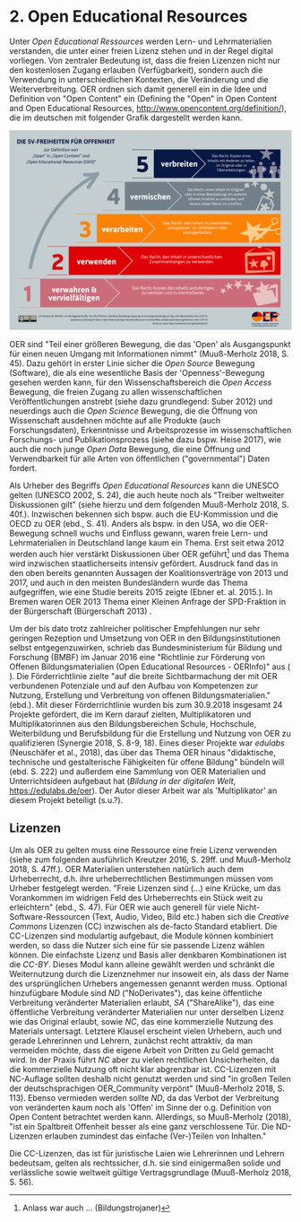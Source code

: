 # 2.    Open Educational Resources

Unter _Open Educational Ressources_ werden Lern- und Lehrmaterialien
verstanden, die unter einer freien Lizenz stehen und in der Regel digital
vorliegen. Von zentraler Bedeutung ist, dass die freien Lizenzen nicht nur den
kostenlosen Zugang erlauben (Verfügbarkeit), sondern auch die Verwendung in
unterschiedlichen Kontexten, die Veränderung und die Weiterverbreitung. OER
ordnen sich damit generell ein in die Idee und Definition von "Open Content"
ein (Defining the "Open" in Open Content and Open Educational Resources,
http://www.opencontent.org/definition/), die im deutschen mit folgender Grafik
dargestellt werden kann.

![OER Infografik](20180111Infografik_5V.png)

<!-- ggf. den Inhalt lieber als Liste und Zitat rein; Zitat nach Muuß-Merholz 2018, S. 42f. -->

OER sind "Teil einer größeren Bewegung, die das 'Open' als Ausgangspunkt für
einen neuen Umgang mit Informationen nimmt" (Muuß-Merholz 2018, S. 45). Dazu
gehört in erster Linie sicher die _Open Source_ Bewegung (Software), die als eine
wesentliche Basis der 'Openness'-Bewegung gesehen werden kann, für den
Wissenschaftsbereich die _Open Access_ Bewegung, die freien Zugang zu allen
wissenschaftlichen Veröffentlichungen anstrebt (siehe dazu grundlegend: Suber
2012) und neuerdings auch die _Open Science_ Bewegung, die die Öffnung von
Wissenschaft ausdehnen möchte auf alle Produkte (auch Forschungsdaten),
Erkenntnisse und Arbeitsprozesse im wissenschaftlichen Forschungs- und
Publikationsprozess (siehe dazu bspw. Heise 2017), wie auch die noch junge
_Open Data_ Bewegung, die eine Öffnung und Verwendbarkeit für alle Arten von
öffentlichen ("governmental") Daten fordert.

<!-- Geschichte und Status in Deutschland -->
Als Urheber des Begriffs _Open Educational Resources_ kann die UNESCO gelten
(UNESCO 2002, S. 24), die auch heute noch als "Treiber weltweiter Diskussionen
gilt" (siehe hierzu und dem folgenden Muuß-Merholz 2018, S. 40f.). Inzwischen
bekennen sich bspw. auch die EU-Kommission und die OECD zu OER (ebd., S. 41).
Anders als bspw. in den USA, wo die OER-Bewegung schnell wuchs und Einfluss
gewann, waren freie Lern- und Lehrmaterialien in Deutschland lange kaum ein
Thema. Erst seit etwa 2012 werden auch hier verstärkt Diskussionen über OER
geführt[^1] und das Thema wird inzwischen staatlicherseits intensiv gefördert.
Ausdruck fand das in den oben bereits genannten Aussagen der Koalitionsverträge
von 2013 und 2017, und auch in den meisten Bundesländern wurde das Thema
aufgegriffen, wie eine Studie bereits 2015 zeigte (Ebner et. al. 2015.). In
Bremen waren OER 2013 Thema einer Kleinen Anfrage der SPD-Fraktion in der
Bürgerschaft (Bürgerschaft 2013) <!-- muss
vielleicht nicht rein -->.

Um der bis dato trotz zahlreicher politischer Empfehlungen nur sehr geringen
Rezeption und Umsetzung von OER in den Bildungsinstitutionen selbst
entgegenzuwirken, schrieb das Bundesministerium für Bildung und Forschung
(BMBF) im Januar 2016 eine "Richtlinie zur Förderung von Offenen
Bildungsmaterialien (Open Educational Resources - OERInfo)" aus (<!--Quelle:
https://www.bmbf.de/foerderungen/bekanntmachung-1132.html --> ). Die
Förderrichtlinie zielte "auf die breite Sichtbarmachung der mit OER verbundenen
Potenziale und auf den Aufbau von Kompetenzen zur Nutzung, Erstellung und
Verbreitung von offenen Bildungsmaterialien." (ebd.). Mit dieser
Förderrichtlinie wurden bis zum 30.9.2018 insgesamt 24 Projekte gefördert, die
im Kern darauf zielten, Multiplikatoren und Multiplikatorinnen aus den
Bildungsbereichen Schule, Hochschule, Weiterbildung und Berufsbildung für die
Erstellung und Nutzung von OER zu qualifizieren (Synergie 2018, S. 8-9, 18).
Eines dieser Projekte war _edulabs_ (Neuschäfer et al., 2018), das über das
Thema OER hinaus "didaktische, technische und gestalterische Fähigkeiten für
offene Bildung" bündeln will (ebd. S. 222) und außerdem eine Sammlung von OER
Materialien und Unterrichtsideen aufgebaut hat (_Bildung in der digitalen Welt_,
https://edulabs.de/oer). Der Autor dieser Arbeit war als 'Multiplikator' an
diesem Projekt beteiligt (s.u.?).


## Lizenzen
<!-- vielleicht ein bisschen zu lang -->
Um als OER zu gelten muss eine Ressource eine freie Lizenz verwenden (siehe zum
folgenden ausführlich Kreutzer 2016, S. 29ff. und Muuß-Merholz 2018, S. 47ff.).
OER Materialien unterstehen natürlich auch dem Urheberrecht, d.h. ihre
urheberrechtlichen Bestimmungen müssen vom Urheber festgelegt werden. "Freie
Lizenzen sind (...) eine Krücke, um das Vorankommen im widrigen Feld des
Urheberrechts ein Stück weit zu erleichtern" (ebd., S. 47). Für OER wie auch
generell für viele Nicht-Software-Ressourcen (Text, Audio, Video, Bild etc.)
haben sich die _Creative Commons_ Lizenzen (CC) inzwischen als de-facto
Standard etabliert. Die CC-Lizenzen sind modulartig aufgebaut, die Module
können kombiniert werden, so dass die Nutzer sich eine für sie passende Lizenz
wählen können. Die einfachste Lizenz und Basis aller denkbaren Kombinationen
ist die  _CC-BY_. Dieses Modul kann alleine gewählt werden und schränkt die
Weiternutzung durch die Lizenznehmer nur insoweit ein, als dass der Name des
ursprünglichen Urhebers angemessen genannt werden muss. Optional hinzufügbare
Module sind _ND_ ("NoDerivates"), das keine öffentliche Verbreitung veränderter
Materialien erlaubt, _SA_ ("ShareAlike"), das eine öffentliche Verbreitung
veränderter Materialien nur unter derselben Lizenz wie das Original erlaubt,
sowie _NC_, das eine kommerzielle Nutzung des Materials untersagt. Letztere
Klausel erscheint vielen Urhebern, auch und gerade Lehrerinnen und Lehrern,
zunächst recht attraktiv, da man vermeiden möchte, dass die eigene Arbeit von
Dritten zu Geld gemacht wird. In der Praxis führt _NC_ aber zu vielen
rechtlichen Unsicherheiten, da die kommerzielle Nutzung oft nicht klar
abgrenzbar ist. CC-Lizenzen mit NC-Auflage sollten deshalb nicht genutzt werden
und sind "in großen Teilen der deutschsprachigen OER_Community verpönt"
(Muuß-Merholz 2018, S. 113). Ebenso vermieden werden sollte _ND_, da das Verbot
der Verbreitung von veränderten kaum noch als 'Offen' im Sinne der o.g.
Definition von Open Content betrachtet werden kann. Allerdings, so Muuß-Merholz
(2018), "ist ein Spaltbreit Offenheit besser als eine ganz verschlossene Tür.
Die ND-Lizenzen erlauben zumindest das einfache (Ver-)Teilen von Inhalten."
<!-- CC0 noch erwähnen? -->
Die CC-Lizenzen, das ist für juristische Laien wie Lehrerinnen und Lehrern
bedeutsam, gelten als rechtssicher, d.h. sie sind einigermaßen solide
und verlässliche sowie weltweit gültige Vertragsgrundlage (Muuß-Merholz 2018,
S. 56).

<!-- Übergang zur Begründung!? -->




<!-- Fußnoten -->

[^1]: Anlass war auch ... (Bildungstrojaner)
